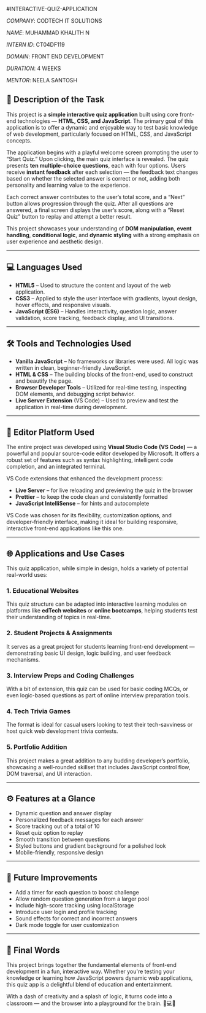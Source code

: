 #INTERACTIVE-QUIZ-APPLICATION

*COMPANY*: CODTECH IT SOLUTIONS

*NAME*: MUHAMMAD KHALITH N

*INTERN ID*: CT04DF119

*DOMAIN*: FRONT END DEVELOPMENT

*DURATION*: 4 WEEKS

*MENTOR*: NEELA SANTOSH

## 🎯 Description of the Task

This project is a **simple interactive quiz application** built using core front-end technologies — **HTML, CSS, and JavaScript**. The primary goal of this application is to offer a dynamic and enjoyable way to test basic knowledge of web development, particularly focused on HTML, CSS, and JavaScript concepts.

The application begins with a playful welcome screen prompting the user to “Start Quiz.” Upon clicking, the main quiz interface is revealed. The quiz presents **ten multiple-choice questions**, each with four options. Users receive **instant feedback** after each selection — the feedback text changes based on whether the selected answer is correct or not, adding both personality and learning value to the experience.

Each correct answer contributes to the user’s total score, and a “Next” button allows progression through the quiz. After all questions are answered, a final screen displays the user’s score, along with a “Reset Quiz” button to replay and attempt a better result.

This project showcases your understanding of **DOM manipulation**, **event handling**, **conditional logic**, and **dynamic styling** with a strong emphasis on user experience and aesthetic design.

---

## 💻 Languages Used

- **HTML5** – Used to structure the content and layout of the web application.
- **CSS3** – Applied to style the user interface with gradients, layout design, hover effects, and responsive visuals.
- **JavaScript (ES6)** – Handles interactivity, question logic, answer validation, score tracking, feedback display, and UI transitions.

---

## 🛠️ Tools and Technologies Used

- **Vanilla JavaScript** – No frameworks or libraries were used. All logic was written in clean, beginner-friendly JavaScript.
- **HTML & CSS** – The building blocks of the front-end, used to construct and beautify the page.
- **Browser Developer Tools** – Utilized for real-time testing, inspecting DOM elements, and debugging script behavior.
- **Live Server Extension** (VS Code) – Used to preview and test the application in real-time during development.

---

## 🧰 Editor Platform Used

The entire project was developed using **Visual Studio Code (VS Code)** — a powerful and popular source-code editor developed by Microsoft. It offers a robust set of features such as syntax highlighting, intelligent code completion, and an integrated terminal.

VS Code extensions that enhanced the development process:
- **Live Server** – for live reloading and previewing the quiz in the browser
- **Prettier** – to keep the code clean and consistently formatted
- **JavaScript IntelliSense** – for hints and autocomplete

VS Code was chosen for its flexibility, customization options, and developer-friendly interface, making it ideal for building responsive, interactive front-end applications like this one.

---

## 🌐 Applications and Use Cases

This quiz application, while simple in design, holds a variety of potential real-world uses:

### 1. **Educational Websites**
This quiz structure can be adapted into interactive learning modules on platforms like **edTech websites** or **online bootcamps**, helping students test their understanding of topics in real-time.

### 2. **Student Projects & Assignments**
It serves as a great project for students learning front-end development — demonstrating basic UI design, logic building, and user feedback mechanisms.

### 3. **Interview Preps and Coding Challenges**
With a bit of extension, this quiz can be used for basic coding MCQs, or even logic-based questions as part of online interview preparation tools.

### 4. **Tech Trivia Games**
The format is ideal for casual users looking to test their tech-savviness or host quick web development trivia contests.

### 5. **Portfolio Addition**
This project makes a great addition to any budding developer’s portfolio, showcasing a well-rounded skillset that includes JavaScript control flow, DOM traversal, and UI interaction.

---

## ⚙️ Features at a Glance

- Dynamic question and answer display
- Personalized feedback messages for each answer
- Score tracking out of a total of 10
- Reset quiz option to replay
- Smooth transition between questions
- Styled buttons and gradient background for a polished look
- Mobile-friendly, responsive design

---

## 🔮 Future Improvements

- Add a timer for each question to boost challenge
- Allow random question generation from a larger pool
- Include high-score tracking using localStorage
- Introduce user login and profile tracking
- Sound effects for correct and incorrect answers
- Dark mode toggle for user customization

---

## 🌟 Final Words

This project brings together the fundamental elements of front-end development in a fun, interactive way. Whether you're testing your knowledge or learning how JavaScript powers dynamic web applications, this quiz app is a delightful blend of education and entertainment.

With a dash of creativity and a splash of logic, it turns code into a classroom — and the browser into a playground for the brain. 🧠💻✨



